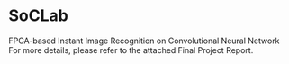 # SoCLab
FPGA-based Instant Image Recognition on Convolutional Neural Network
For more details, please refer to the attached Final Project Report.
